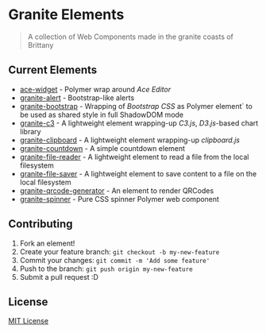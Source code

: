 # Granite Elements

> A collection of Web Components made in the granite coasts of Brittany

## Current Elements

- [ace-widget](https://github.com/LostInBrittany/ace-widget) - Polymer wrap around *Ace Editor* 
- [granite-alert](https://github.com/LostInBrittany/granite-alert/) - Bootstrap-like alerts
- [granite-bootstrap](https://github.com/LostInBrittany/granite-bootstrap/) - Wrapping of *Bootstrap CSS* as Polymer element` to be used as shared style in full ShadowDOM mode  
- [granite-c3](https://github.com/LostInBrittany/granite-c3/) - A lightweight element wrapping-up *C3.js*, *D3.js*-based chart library
- [granite-clipboard](https://github.com/LostInBrittany/granite-clipboard/) - A lightweight element wrapping-up *clipboard.js*
- [granite-countdown](https://github.com/LostInBrittany/granite-countdown/) - A simple countdown element
- [granite-file-reader](https://github.com/LostInBrittany/granite-file-reader/) - A lightweight element to read a file from the local filesystem
- [granite-file-saver](https://github.com/LostInBrittany/granite-file-saver/) - A lightweight element to save content to a file on the local filesystem
- [granite-qrcode-generator](https://github.com/LostInBrittany/granite-qrcode-generator) - An element to render QRCodes
- [granite-spinner](https://github.com/LostInBrittany/granite-spinner/) - Pure CSS spinner Polymer web component


## Contributing

1. Fork an element!
2. Create your feature branch: `git checkout -b my-new-feature`
3. Commit your changes: `git commit -m 'Add some feature'`
4. Push to the branch: `git push origin my-new-feature`
5. Submit a pull request :D

## License

[MIT License](http://opensource.org/licenses/MIT)
